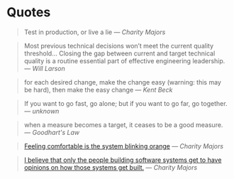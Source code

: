 # Quotes

> Test in production, or live a lie
> — <cite>Charity Majors</cite>

> Most previous technical decisions won’t meet the current quality threshold…
> Closing the gap between current and target technical quality is a routine essential part of effective engineering leadership.
> — <cite>Will Larson</cite>

> for each desired change, make the change easy (warning: this may be hard), then make the easy change
> — <cite>Kent Beck</cite>

> If you want to go fast, go alone; but if you want to go far, go together.
> — <cite>unknown</cite>

> when a measure becomes a target, it ceases to be a good measure.
> — <cite>Goodhart's Law</cite>

> [Feeling comfortable is the system blinking orange](https://charity.wtf/#:~:text=Feeling%20comfortable%20is%20the%20system%20blinking%20orange)
> — <cite>Charity Majors</cite>

> [I believe that only the people building software systems get to have opinions on how those systems get built.](https://twitter.com/mipsytipsy/status/1628295050215182336?ref_src=twsrc%5Etfw%7Ctwcamp%5Etweetembed%7Ctwterm%5E1628295050215182336%7Ctwgr%5E54f3671310a30406da79896536fd8447e66b71d1%7Ctwcon%5Es1_&ref_url=https%3A%2F%2Fcharity.wtf%2F2023%2F03%2F09%2Farchitects-anti-patterns-and-organizational-fuckery%2F) 
> — <cite>Charity Majors</cite>
